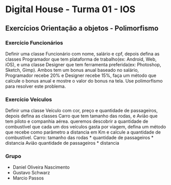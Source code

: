 # Digital House - Turma 01 - IOS
## Exercícios Orientação a objetos - Polimorfismo

### Exercício Funcionários
Definir uma classe Funcionário com nome, salário e cpf, depois defina as classes Programador que tem plataforma de trabalho(ex: Android, Web, iOS), e uma classe Designer que tem ferramenta preferida(ex: Photoshop, Sketch, Gimp). Ambos tem um bonus anual baseado no salário, Programador recebe 20% e Designer recebe 15%, faça um método que calcule o bonus anual e mostre o valor do bonus na tela. Use polimorfismo para resolver este problema.

### Exercício Veículos
Definir uma classe Veículo com cor, preço e quantidade de passageiros, depois defina as classes Carro que tem tamanho das rodas, e Avião que tem piloto e companhia aérea. queremos descobrir a quantidade de combustível que cada um dos veículos gasta por viagem, defina um método que recebe como parâmetro a distancia em Km e calcule a quantidade de combustível.
Carro: tamanho das rodas * quantidade de passageiros * distancia
Avião quantidade de passageiros * distancia

### Grupo
* Daniel Oliveira Nascimento
* Gustavo Schwarz
* Marcio Passos